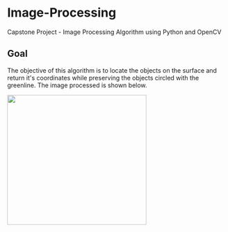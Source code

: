 # Image-Processing

Capstone Project - Image Processing Algorithm using Python and OpenCV

## Goal

The objective of this algorithm is to locate the objects on the surface and return it's coordinates while preserving the objects circled with the greenline. The image processed is shown below.

<img 
src="https://github.com/onurjuzelle/Image-Processing/blob/master/capstone.png" width="320" height="300"/>

